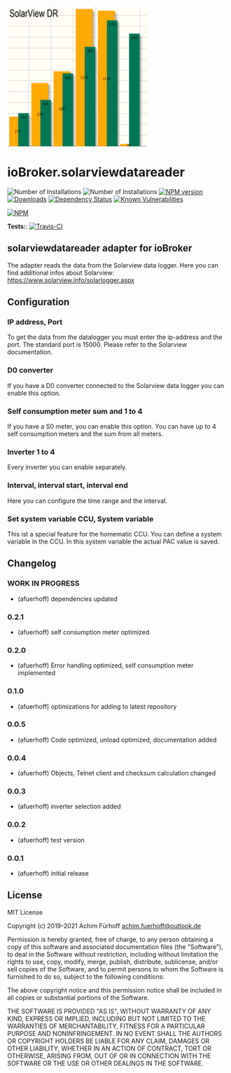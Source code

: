 ![Logo](admin/solarviewdatareader.png)
# ioBroker.solarviewdatareader

![Number of Installations](http://iobroker.live/badges/solarviewdatareader-installed.svg) 
![Number of Installations](http://iobroker.live/badges/solarviewdatareader-stable.svg)
[![NPM version](http://img.shields.io/npm/v/iobroker.solarviewdatareader.svg)](https://www.npmjs.com/package/iobroker.solarviewdatareader)
[![Downloads](https://img.shields.io/npm/dm/iobroker.solarviewdatareader.svg)](https://www.npmjs.com/package/iobroker.solarviewdatareader)
[![Dependency Status](https://img.shields.io/david/afuerhoff/iobroker.solarviewdatareader.svg)](https://david-dm.org/afuerhoff/iobroker.solarviewdatareader)
[![Known Vulnerabilities](https://snyk.io/test/github/afuerhoff/ioBroker.solarviewdatareader/badge.svg)](https://snyk.io/test/github/afuerhoff/ioBroker.solarviewdatareader)

[![NPM](https://nodei.co/npm/iobroker.solarviewdatareader.png?downloads=true)](https://nodei.co/npm/iobroker.solarviewdatareader/)

**Tests:**: [![Travis-CI](http://img.shields.io/travis/afuerhoff/ioBroker.solarviewdatareader/master.svg)](https://travis-ci.org/afuerhoff/ioBroker.solarviewdatareader)

## solarviewdatareader adapter for ioBroker

The adapter reads the data from the Solarview data logger.
Here you can find additional infos about Solarview: https://www.solarview.info/solarlogger.aspx


## Configuration

### IP address, Port
To get the data from the datalogger you must enter the ip-address and the port. The standard port is 15000. Please refer to the Solarview documentation.

### D0 converter
If you have a D0 converter connected to the Solarview data logger you can enable this option.

### Self consumption meter sum and 1 to 4
If you have a S0 meter, you can enable this option. 
You can have up to 4 self consumption meters and the sum from all meters.

### Inverter 1 to 4
Every inverter you can enable separately. 

### Interval, interval start, interval end
Here you can configure the time range and the interval.

### Set system variable CCU, System variable
This ist a special feature for the homematic CCU. You can define a system variable in the CCU.
In this system variable the actual PAC value is saved.

## Changelog
<!--
	Placeholder for the next version (at the beginning of the line):
	### __WORK IN PROGRESS__
-->
### __WORK IN PROGRESS__
* (afuerhoff) dependencies updated

### 0.2.1
* (afuerhoff) self consumption meter optimized
### 0.2.0
* (afuerhoff) Error handling optimized, self consumption meter implemented
### 0.1.0
* (afuerhoff) optimizations for adding to latest repository
### 0.0.5
* (afuerhoff) Code optimized, unload optimized, documentation added 
### 0.0.4
* (afuerhoff) Objects, Telnet client and checksum calculation changed
### 0.0.3
* (afuerhoff) inverter selection added
### 0.0.2
* (afuerhoff) test version
### 0.0.1
* (afuerhoff) initial release

## License
MIT License

Copyright (c) 2019-2021 Achim Fürhoff <achim.fuerhoff@outlook.de>

Permission is hereby granted, free of charge, to any person obtaining a copy
of this software and associated documentation files (the "Software"), to deal
in the Software without restriction, including without limitation the rights
to use, copy, modify, merge, publish, distribute, sublicense, and/or sell
copies of the Software, and to permit persons to whom the Software is
furnished to do so, subject to the following conditions:

The above copyright notice and this permission notice shall be included in all
copies or substantial portions of the Software.

THE SOFTWARE IS PROVIDED "AS IS", WITHOUT WARRANTY OF ANY KIND, EXPRESS OR
IMPLIED, INCLUDING BUT NOT LIMITED TO THE WARRANTIES OF MERCHANTABILITY,
FITNESS FOR A PARTICULAR PURPOSE AND NONINFRINGEMENT. IN NO EVENT SHALL THE
AUTHORS OR COPYRIGHT HOLDERS BE LIABLE FOR ANY CLAIM, DAMAGES OR OTHER
LIABILITY, WHETHER IN AN ACTION OF CONTRACT, TORT OR OTHERWISE, ARISING FROM,
OUT OF OR IN CONNECTION WITH THE SOFTWARE OR THE USE OR OTHER DEALINGS IN THE
SOFTWARE.